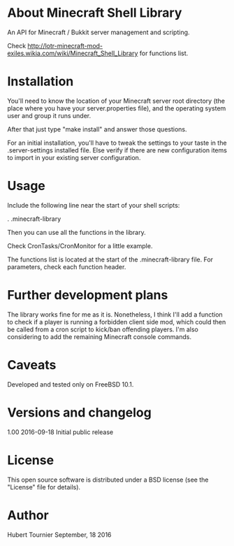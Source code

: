 About Minecraft Shell Library
=============================
An API for Minecraft / Bukkit server management and scripting.

Check http://lotr-minecraft-mod-exiles.wikia.com/wiki/Minecraft_Shell_Library for functions list.


Installation
============
You'll need to know the location of your Minecraft server root directory (the place where you have your server.properties file), and the operating system user and group it runs under.

After that just type "make install" and answer those questions.

For an initial installation, you'll have to tweak the settings to your taste in the .server-settings installed file.
Else verify if there are new configuration items to import in your existing server configuration.


Usage
=====
Include the following line near the start of your shell scripts:

. .minecraft-library

Then you can use all the functions in the library.

Check CronTasks/CronMonitor for a little example.

The functions list is located at the start of the .minecraft-library file.
For parameters, check each function header.


Further development plans
=========================
The library works fine for me as it is.
Nonetheless, I think I'll add a function to check if a player is running a forbidden client side mod, which could then be called from a cron script to kick/ban offending players.
I'm also considering to add the remaining Minecraft console commands.


Caveats
=======
Developed and tested only on FreeBSD 10.1.


Versions and changelog
======================
1.00    2016-09-18      Initial public release


License
=======
This open source software is distributed under a BSD license (see the "License" file for details).


Author
======
Hubert Tournier
September, 18 2016
